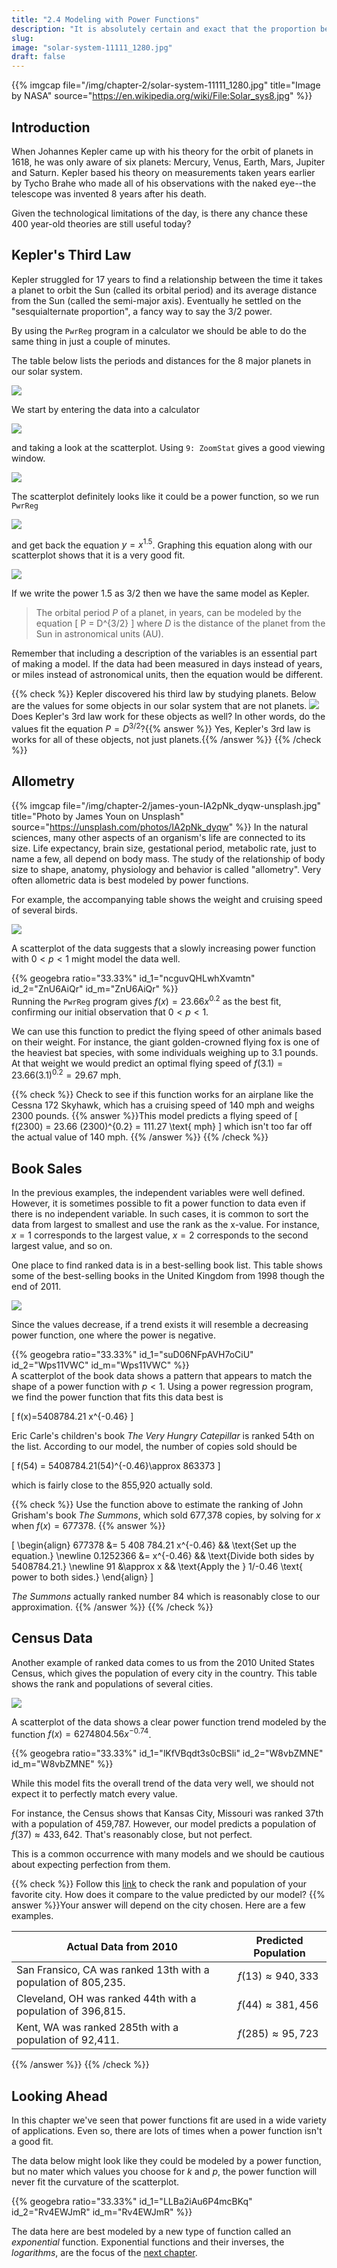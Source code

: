 ```yaml
---
title: "2.4 Modeling with Power Functions"
description: "It is absolutely certain and exact that the proportion between the periodic times of any two planets is precisely the sesquialternate proportion of the mean distances. -Johannes Kepler"
slug:
image: "solar-system-11111_1280.jpg"
draft: false
---
```

{{% imgcap file="/img/chapter-2/solar-system-11111_1280.jpg" title="Image by NASA" source="https://en.wikipedia.org/wiki/File:Solar_sys8.jpg" %}}

## Introduction
When Johannes Kepler came up with his theory for the orbit of planets in 1618, he was only aware of six planets:  Mercury, Venus, Earth, Mars, Jupiter and Saturn.  Kepler based his theory on measurements taken years earlier by Tycho Brahe who made all of his observations with the naked eye--the telescope was invented 8 years after his death.

Given the technological limitations of the day, is there any chance these 400 year-old theories are still useful today?


## Kepler's Third Law
Kepler struggled for 17 years to find a relationship between the time it takes a planet to orbit the Sun (called its orbital period) and its average distance from the Sun (called the semi-major axis).  Eventually he settled on the "sesquialternate proportion", a fancy way to say the $3/2$ power.

By using the `PwrReg` program in a calculator we should be able to do the same thing in just a couple of minutes.

The table below lists the periods and distances for the 8 major planets in our solar system.  

![](/img/chapter-2/planets.svg#center)

We start by entering the data into a calculator

![](/img/chapter-2/kepler_data.svg#center)  

and taking a look at the scatterplot.  Using `9: ZoomStat` gives a good viewing window.

![](/img/chapter-2/kepler_scatterplot.svg#center)

The scatterplot definitely looks like it could be a power function, so we run `PwrReg`

![](/img/chapter-2/kepler_equation.svg#center)

and get back the equation $y=x^{1.5}$.  Graphing this equation along with our scatterplot shows that it is a very good fit.

![](/img/chapter-2/kepler_fit.svg#center)

If we write the power $1.5$ as $3/2$ then we have the same model as Kepler.

> The orbital period $P$ of a planet, in years, can be modeled by the equation
> \[ P =  D^{3/2} \]
> where $D$ is the distance of the planet from the Sun in astronomical units (AU).

Remember that including a description of the variables is an essential part of making a model.  If the data had been measured in days instead of years, or miles instead of astronomical units, then the equation would be different.

{{% check %}}
Kepler discovered his third law by studying planets.  Below are the values for some objects in our solar system that are not planets.  ![](/img/chapter-2/celestial_objects.svg#center)  Does Kepler's 3rd law work for these objects as well?  In other words, do the values fit the equation $P =  D^{3/2}$?{{% answer %}} Yes, Kepler's 3rd law is works for all of these objects, not just planets.{{% /answer %}}
{{% /check %}}


## Allometry
{{% imgcap file="/img/chapter-2/james-youn-IA2pNk_dyqw-unsplash.jpg" title="Photo by James Youn on Unsplash" source="https://unsplash.com/photos/IA2pNk_dyqw" %}}
In the natural sciences, many other aspects of an organism's life are connected to its size. Life expectancy, brain size, gestational period, metabolic rate, just to name a few, all depend on body mass. The study of the relationship of body size to shape, anatomy, physiology and behavior is called "allometry".  Very often allometric data is best modeled by power functions.

For example, the accompanying table shows the weight and cruising speed of several birds.  

![](/img/chapter-2/bird_data.svg#center)

A scatterplot of the data suggests that a slowly increasing power function with $0<p<1$ might model the data well.  

{{% geogebra ratio="33.33%" id_1="ncguvQHLwhXvamtn" id_2="ZnU6AiQr" id_m="ZnU6AiQr" %}}
</br>
Running the `PwrReg` program gives $f(x) =  23.66 x^{0.2}$ as the best fit, confirming our initial observation that $0 < p < 1$.

We can use this function to predict the flying speed of other animals based on their weight.  For instance, the giant golden-crowned flying fox is one of the heaviest bat species, with some individuals weighing up to $3.1$ pounds.  At that weight we would predict an optimal flying speed of $f(3.1) =  23.66 (3.1)^{0.2}=29.67 \text{ mph}$.

{{% check %}}
Check to see if this function works for an airplane like the Cessna 172 Skyhawk, which has a cruising speed of $140 \text{ mph}$ and weighs $2300 \text{ pounds}$.
{{% answer %}}This model predicts a flying speed of \[ f(2300) =  23.66 (2300)^{0.2} = 111.27 \text{ mph} \] which isn't too far off the actual value of $140 \text{ mph}$.  {{% /answer %}}
{{% /check %}}


## Book Sales
In the previous examples, the independent variables were well defined.  However, it is sometimes possible to fit a power function to data even if there is no independent variable.  In such cases, it is common to sort the data from largest to smallest and use the rank as the x-value.  For instance, $x=1$ corresponds to the largest value, $x=2$ corresponds to the second largest value, and so on.

One place to find ranked data is in a best-selling book list.  This table shows some of the best-selling books in the United Kingdom from 1998 though the end of 2011.

![](/img/chapter-2/Top_books_UK.svg#center)

Since the values decrease, if a trend exists it will resemble a decreasing power function, one where the power is negative.  

{{% geogebra ratio="33.33%" id_1="suD06NFpAVH7oCiU" id_2="Wps11VWC" id_m="Wps11VWC" %}}
</br>
A scatterplot of the book data shows a pattern that appears to match the shape of a power function with $p<1$.  Using a power regression program, we find the power function that fits this data best is

\[
  f(x)=5408784.21 x^{-0.46}
\]

Eric Carle's children's book *The Very Hungry Catepillar* is ranked 54th on the list.  According to our model, the number of copies sold should be

\[
  f(54) = 5408784.21(54)^{-0.46}\approx 863373
\]

which is fairly close to the 855,920 actually sold.

{{% check %}}
Use the function above to estimate the ranking of John Grisham's book *The Summons*, which sold 677,378 copies, by solving for $x$ when $f(x)=677378$. {{% answer %}}

\[
  \begin{align}
    677378 &=  5 408 784.21 x^{-0.46} && \text{Set up the equation.} \newline
    0.1252366 &= x^{-0.46} && \text{Divide both sides by 5408784.21.} \newline
    91 &\approx x && \text{Apply the } 1/-0.46 \text{ power to both sides.}
  \end{align}
\]

*The Summons* actually ranked number 84 which is reasonably close to our approximation.
{{% /answer %}}
{{% /check %}}


## Census Data
Another example of ranked data comes to us from the 2010 United States Census, which gives the population of every city in the country.  This table shows the rank and populations of several cities.

![](/img/chapter-2/census_data.svg#center)

A scatterplot of the data shows a clear power function trend modeled by the function $f(x) = 6274804.56x^{-0.74}$.

{{% geogebra ratio="33.33%" id_1="lKfVBqdt3s0cBSli" id_2="W8vbZMNE" id_m="W8vbZMNE" %}}

While this model fits the overall trend of the data very well, we should not expect it to perfectly match every value.

For instance, the Census shows that Kansas City, Missouri was ranked 37th with a population of 459,787.  However, our model predicts a population of $f(37)\approx433,642$.  That's reasonably close, but not perfect.  

This is a common occurrence with many models and we should be cautious about expecting perfection from them.    

{{% check %}}
Follow this [link](http://www.wolframalpha.com/widgets/view.jsp?id=e7f26c273c1aec446e52d436e32e1a49) to check the rank and population of your favorite city.  How does it compare to the value predicted by our model?
{{% answer %}}Your answer will depend on the city chosen.  Here are a few examples.

|  Actual Data from 2010 | Predicted Population |
| --- | --- |
| San Fransico, CA was ranked 13th with a population of 805,235. | $f(13)\approx940,333$ |
| Cleveland, OH was ranked 44th with a population of 396,815. | $f(44)\approx381,456$ |
| Kent, WA was ranked 285th with a population of 92,411. | $f(285)\approx95,723$ |
{{% /answer %}}
{{% /check %}}


## Looking Ahead
In this chapter we've seen that power functions fit are used in a wide variety of applications.  Even so, there are lots of times when a power function isn't a good fit.

The data below might look like they could be modeled by a power function, but no mater which values you choose for $k$ and $p$, the power function will never fit the curvature of the scatterplot.

{{% geogebra ratio="33.33%" id_1="LLBa2iAu6P4mcBKq" id_2="Rv4EWJmR" id_m="Rv4EWJmR" %}}

The data here are best modeled by a new type of function called an *exponential* function.  Exponential functions and their inverses, the *logarithms*, are the focus of the [next chapter](./chapter-3/).

